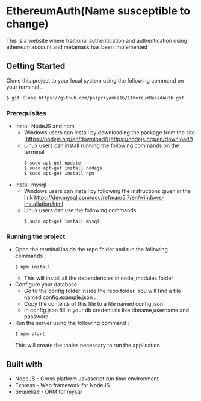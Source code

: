 # EthereumAuth(Name susceptible to change)
This is a website where traitional authentication and authentication using ethereum account and metamask has been implemented

## Getting Started
Clone this project to your local system using the following command on your terminal .
  ```
  $ git clone https://github.com/palpriyanka16/EthereumBasedAuth.git
  ```
### Prerequisites
  * Install NodeJS and npm  
      * Windows users can install by downloading the package from the site
    [https://nodejs.org/en/download/](https://nodejs.org/en/download/)  
      * Linux users can  install running the following commands on the terminal
        ```
        $ sudo apt-get update
        $ sudo apt-get install nodejs
        $ sudo apt-get install npm
        ```
   * Install mysql  
        * Windows users can install by following the instructions given in the link
      https://dev.mysql.com/doc/refman/5.7/en/windows-installation.html
        * Linux users can use the following commands
          ```
          $ sudo apt-get install mysql
          ```
### Running the project
* Open the terminal inside the repo folder and run the following commands :
    ```
    $ npm install
    ```
    * This will install all the dependencies in node_modules folder
* Configure your database
    * Go to the config folder inside the repo folder. You will find a file named config.example.json .
    * Copy the contents of this file to a file named config.json.
    * In config.json fill in your db credentials like dbname,username and password
* Run the server using the following command :
    ```
    $ npm start
    ```
    This will create the tables necessary to run the application
    
## Built with
  * NodeJS - Cross platform Javascript run time environment
  * Express - Web framework for NodeJS
  * Sequelize - ORM for mysql
  
  